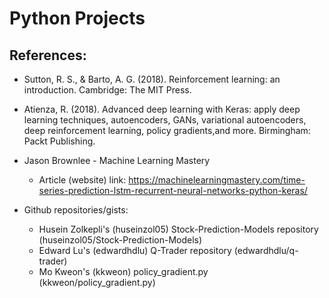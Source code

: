 # Python Projects

















## References:

* Sutton, R. S., & Barto, A. G. (2018). Reinforcement learning: an introduction. Cambridge: The MIT Press.
* Atienza, R. (2018). Advanced deep learning with Keras: apply deep learning techniques, autoencoders, GANs, variational autoencoders, deep reinforcement learning, policy gradients,and more. Birmingham: Packt Publishing. 

* Jason Brownlee - Machine Learning Mastery
  * Article (website) link: https://machinelearningmastery.com/time-series-prediction-lstm-recurrent-neural-networks-python-keras/
 
 * Github repositories/gists:
   * Husein Zolkepli's (huseinzol05) Stock-Prediction-Models repository (huseinzol05/Stock-Prediction-Models)
   * Edward Lu's (edwardhdlu) Q-Trader repository (edwardhdlu/q-trader)
   * Mo Kweon's (kkweon) policy_gradient.py (kkweon/policy_gradient.py)

  


  
